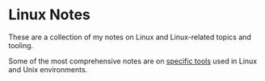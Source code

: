 # Linux Notes

These are a collection of my notes on Linux and Linux-related topics and
tooling.  

Some of the most comprehensive notes are on [specific tools](./tools) used in
Linux and Unix environments.  



